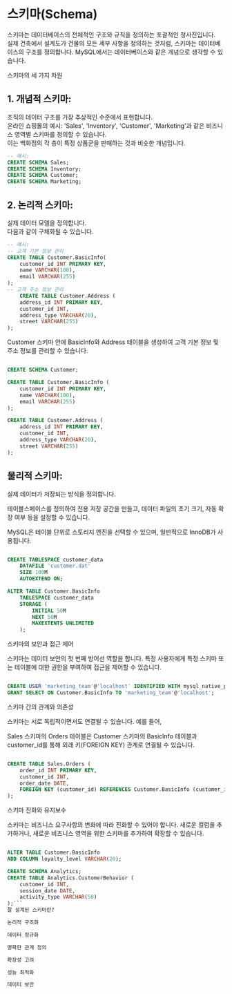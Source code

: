 # 스키마(Schema)
스키마는 데이터베이스의 전체적인 구조와 규칙을 정의하는 포괄적인 청사진입니다.  
실제 건축에서 설계도가 건물의 모든 세부 사항을 정의하는 것처럼, 스키마는 데이터베이스의 구조를 정의합니다. 
MySQL에서는 데이터베이스와 같은 개념으로 생각할 수 있습니다. 


스키마의 세 가지 차원 

## 1. 개념적 스키마:

조직의 데이터 구조를 가장 추상적인 수준에서 표현합니다.  
온라인 쇼핑몰의 예시: 'Sales', 'Inventory', 'Customer', 'Marketing'과 같은 비즈니스 영역별 스키마를 정의할 수 있습니다.  
이는 백화점의 각 층이 특정 상품군을 판매하는 것과 비슷한 개념입니다.  

```sql
-- 예시:
CREATE SCHEMA Sales;
CREATE SCHEMA Inventory;
CREATE SCHEMA Customer;
CREATE SCHEMA Marketing;
```

## 2. 논리적 스키마:  

실제 데이터 모델을 정의합니다.  
다음과 같이 구체화될 수 있습니다.  

```sql
-- 예시:
-- 고객 기본 정보 관리
CREATE TABLE Customer.BasicInfo(
    customer_id INT PRIMARY KEY,
    name VARCHAR(100),
    email VARCHAR(255)
);
-- 고객 주소 정보 관리
    CREATE TABLE Customer.Address (
    address_id INT PRIMARY KEY,
    customer_id INT,
    address_type VARCHAR(20),
    street VARCHAR(255)
);

```
Customer 스키마 안에 BasicInfo와 Address 테이블을 생성하여 고객 기본 정보 및 주소 정보를 관리할 수 있습니다. 


```SQL

CREATE SCHEMA Customer;

CREATE TABLE Customer.BasicInfo (
    customer_id INT PRIMARY KEY,
    name VARCHAR(100),
    email VARCHAR(255)
);

CREATE TABLE Customer.Address (
    address_id INT PRIMARY KEY,
    customer_id INT,
    address_type VARCHAR(20),
    street VARCHAR(255)
);
```

## 물리적 스키마:

실제 데이터가 저장되는 방식을 정의합니다. 

테이블스페이스를 정의하여 전용 저장 공간을 만들고, 데이터 파일의 초기 크기, 자동 확장 여부 등을 설정할 수 있습니다. 


MySQL은 테이블 단위로 스토리지 엔진을 선택할 수 있으며, 일반적으로 InnoDB가 사용됩니다. 

```SQL

CREATE TABLESPACE customer_data
    DATAFILE 'customer.dat'
    SIZE 100M
    AUTOEXTEND ON;

ALTER TABLE Customer.BasicInfo
    TABLESPACE customer_data
    STORAGE (
        INITIAL 50M
        NEXT 50M
        MAXEXTENTS UNLIMITED
    );
```

스키마의 보안과 접근 제어 

스키마는 데이터 보안의 첫 번째 방어선 역할을 합니다. 특정 사용자에게 특정 스키마 또는 테이블에 대한 권한을 부여하여 접근을 제어할 수 있습니다. 


```SQL

CREATE USER 'marketing_team'@'localhost' IDENTIFIED WITH mysql_native_password BY 'password123';
GRANT SELECT ON Customer.BasicInfo TO 'marketing_team'@'localhost';
```

스키마 간의 관계와 의존성 

스키마는 서로 독립적이면서도 연결될 수 있습니다. 예를 들어, 

Sales 스키마의 Orders 테이블은 Customer 스키마의 BasicInfo 테이블과 customer_id를 통해 외래 키(FOREIGN KEY) 관계로 연결될 수 있습니다. 


```sql

CREATE TABLE Sales.Orders (
    order_id INT PRIMARY KEY,
    customer_id INT,
    order_date DATE,
    FOREIGN KEY (customer_id) REFERENCES Customer.BasicInfo (customer_id)
);
```
스키마 진화와 유지보수 

스키마는 비즈니스 요구사항의 변화에 따라 진화할 수 있어야 합니다. 새로운 컬럼을 추가하거나, 새로운 비즈니스 영역을 위한 스키마를 추가하여 확장할 수 있습니다. 


```SQL

ALTER TABLE Customer.BasicInfo
ADD COLUMN loyalty_level VARCHAR(20);

CREATE SCHEMA Analytics;
CREATE TABLE Analytics.CustomerBehavior (
    customer_id INT,
    session_date DATE,
    activity_type VARCHAR(50)
);```
잘 설계된 스키마란? 

논리적 구조화 

데이터 정규화 

명확한 관계 정의 

확장성 고려 

성능 최적화 

데이터 보안 
